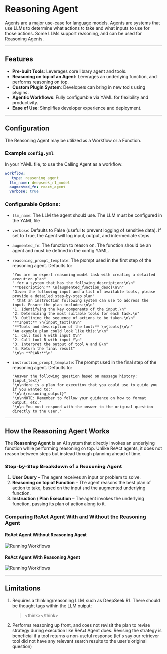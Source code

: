 <!--
SPDX-FileCopyrightText: Copyright (c) 2025, NVIDIA CORPORATION & AFFILIATES. All rights reserved.
SPDX-License-Identifier: Apache-2.0

Licensed under the Apache License, Version 2.0 (the "License");
you may not use this file except in compliance with the License.
You may obtain a copy of the License at

http://www.apache.org/licenses/LICENSE-2.0

Unless required by applicable law or agreed to in writing, software
distributed under the License is distributed on an "AS IS" BASIS,
WITHOUT WARRANTIES OR CONDITIONS OF ANY KIND, either express or implied.
See the License for the specific language governing permissions and
limitations under the License.
-->

# Reasoning Agent

Agents are a major use-case for language models. Agents are systems that use LLMs to determine what actions to take and what inputs to use for those actions.
Some LLMs support reasoning, and can be used for Reasoning Agents.

---

## Features
- **Pre-built Tools**: Leverages core library agent and tools.
- **Reasoning on top of an Agent:** Leverages an underlying function, and performs reasoning on top.
- **Custom Plugin System**: Developers can bring in new tools using plugins.
- **Agentic Workflows**: Fully configurable via YAML for flexibility and productivity.
- **Ease of Use**: Simplifies developer experience and deployment.

---

## Configuration

The Reasoning Agent may be utilized as a Workflow or a Function.

### Example `config.yml`
In your YAML file, to use the Calling Agent as a workflow:
```yaml
workflow:
  _type: reasoning_agent
  llm_name: deepseek_r1_model
  augmented_fn: react_agent
  verbose: true
```

### Configurable Options:
<ul><li>

`llm_name`: The LLM the agent should use.  The LLM must be configured in the YAML file
</li><li>

`verbose`: Defaults to False (useful to prevent logging of sensitive data).  If set to True, the Agent will log input, output, and intermediate steps.
</li><li>

`augmented_fn`: The function to reason on.  The function should be an agent and must be defined in the config YAML.
</li><li>

`reasoning_prompt_template`: The prompt used in the first step of the reasoning agent.  Defaults to:
```
"You are an expert reasoning model task with creating a detailed execution plan"
" for a system that has the following description:\n\n"
"**Description:** \n{augmented_function_desc}\n\n"
"Given the following input and a list of available tools, please provide a detailed step-by-step plan"
" that an instruction following system can use to address the input. Ensure the plan includes:\n\n"
"1. Identifying the key components of the input.\n"
"2. Determining the most suitable tools for each task.\n"
"3. Outlining the sequence of actions to be taken.\n\n"
"**Input:** \n{input_text}\n\n"
"**Tools and description of the tool:** \n{tools}\n\n"
"An example plan could look like this:\n\n"
"1. Call tool A with input X\n"
"2. Call tool B with input Y\n"
"3. Interpret the output of tool A and B\n"
"4. Return the final result"
"\n\n **PLAN:**\n"
```
</li><li>

`instruction_prompt_template`: The prompt used in the final step of the reasoning agent.  Defaults to:
```
"Answer the following question based on message history: {input_text}"
"\n\nHere is a plan for execution that you could use to guide you if you wanted to:"
"\n\n{reasoning_output}"
"\n\nNOTE: Remember to follow your guidance on how to format output, etc."
"\n\n You must respond with the answer to the original question directly to the user."
```
</li></ul>

---

## How the Reasoning Agent Works

The **Reasoning Agent** is an AI system that directly invokes an underlying function while performing reasoning on top. Unlike ReAct agents, it does not reason between steps but instead through planning ahead of time.

### Step-by-Step Breakdown of a Reasoning Agent

1. **User Query** – The agent receives an input or problem to solve.
2. **Reasoning on top of Function** – The agent reasons the best plan of action to take, based on the input and the augmented underlying function.
3. **Instruction / Plan Execution** – The agent invokes the underlying function, passing its plan of action along to it.

### Comparing ReAct Agent With and Without the Reasoning Agent

#### ReAct Agent Without Reasoning Agent
![Running Workflows](../../_static/agent_without_reasoning_wrapper.png)

#### ReAct Agent With Reasoning Agent
![Running Workflows](../../_static/agent_with_reasoning_wrapper.png)

---

## Limitations
<ol>
<li>Requires a thinking/reasoning LLM, such as DeepSeek R1.  There should be thought tags within the LLM output:

>&lt;think&gt;&lt;/think&gt;
</li>

<li>Performs reasoning up front, and does not revisit the plan to revise strategy during execution like ReAct Agent does.
Revising the strategy is beneficial if a tool returns a non-useful response (let's say our retriever tool did not have any relevant search results to the user's original question)</li>
</ol>
